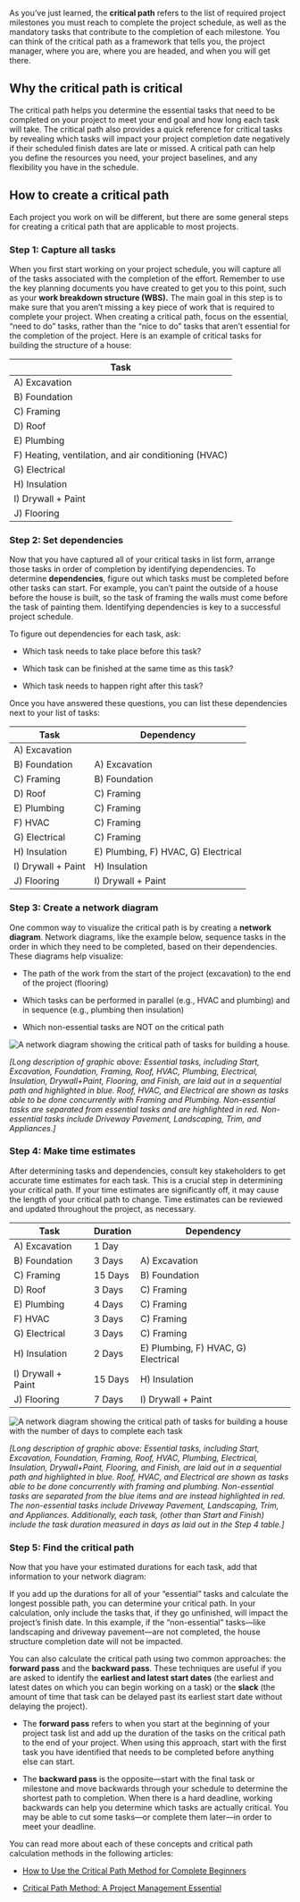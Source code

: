 As you’ve just learned, the **critical path** refers to the list of required project milestones you must reach to complete the project schedule, as well as the mandatory tasks that contribute to the completion of each milestone. You can think of the critical path as a framework that tells you, the project manager, where you are, where you are headed, and when you will get there. 

## **Why the critical path is critical**

The critical path helps you determine the essential tasks that need to be completed on your project to meet your end goal and how long each task will take. The critical path also provides a quick reference for critical tasks by revealing which tasks will impact your project completion date negatively if their scheduled finish dates are late or missed. A critical path can help you define the resources you need, your project baselines, and any flexibility you have in the schedule. 

## **How to create a critical path**

Each project you work on will be different, but there are some general steps for creating a critical path that are applicable to most projects.

### **Step 1: Capture all tasks** 

When you first start working on your project schedule, you will capture all of the tasks associated with the completion of the effort. Remember to use the key planning documents you have created to get you to this point, such as your **work breakdown structure (WBS).** The main goal in this step is to make sure that you aren’t missing a key piece of work that is required to complete your project. When creating a critical path, focus on the essential, “need to do” tasks, rather than the “nice to do” tasks that aren’t essential for the completion of the project. Here is an example of critical tasks for building the structure of a house:

|**Task**|
|---|
|A) Excavation|
|B) Foundation|
|C) Framing|
|D) Roof|
|E) Plumbing|
|F) Heating, ventilation, and air conditioning (HVAC)|
|G) Electrical|
|H) Insulation|
|I) Drywall + Paint|
|J) Flooring|

### **Step 2: Set dependencies** 

Now that you have captured all of your critical tasks in list form, arrange those tasks in order of completion by identifying dependencies. To determine **dependencies**, figure out which tasks must be completed before other tasks can start. For example, you can’t paint the outside of a house before the house is built, so the task of framing the walls must come before the task of painting them. Identifying dependencies is key to a successful project schedule. 

To figure out dependencies for each task, ask:

- Which task needs to take place before this task?
    
- Which task can be finished at the same time as this task?
    
- Which task needs to happen right after this task?
    

Once you have answered these questions, you can list these dependencies next to your list of tasks:

|**Task**|**Dependency**|
|---|---|
|A) Excavation||
|B) Foundation|A) Excavation|
|C) Framing|B) Foundation|
|D) Roof|C) Framing|
|E) Plumbing|C) Framing|
|F) HVAC|C) Framing|
|G) Electrical|C) Framing|
|H) Insulation|E) Plumbing, F) HVAC, G) Electrical|
|I) Drywall + Paint|H) Insulation|
|J) Flooring|I) Drywall + Paint|

### **Step 3: Create a network diagram**

One common way to visualize the critical path is by creating a **network diagram**. Network diagrams, like the example below, sequence tasks in the order in which they need to be completed, based on their dependencies. These diagrams help visualize:

- The path of the work from the start of the project (excavation) to the end of the project (flooring)
    
- Which tasks can be performed in parallel (e.g., HVAC and plumbing) and in sequence (e.g., plumbing then insulation)
    
- Which non-essential tasks are NOT on the critical path
    

![A network diagram showing the critical path of tasks for building a house.](https://d3c33hcgiwev3.cloudfront.net/imageAssetProxy.v1/ECPeOzHVSkaj3jsx1RpGnw_db9830d92943496296d29a5b51b4b3f1_critical-path-1.svg?expiry=1715299200000&hmac=oyK91RYz8aiikjgWKSlimxPYgbUPWLCpkl5B3hNuM6M)

_[Long description of graphic above: Essential tasks, including Start, Excavation, Foundation, Framing, Roof, HVAC, Plumbing, Electrical, Insulation, Drywall+Paint, Flooring, and Finish, are laid out in a sequential path and highlighted in blue. Roof, HVAC, and Electrical are shown as tasks able to be done concurrently with Framing and Plumbing. Non-essential tasks are separated from essential tasks and are highlighted in red. Non-essential tasks include Driveway Pavement, Landscaping, Trim, and Appliances.]_

### **Step 4: Make time estimates**

After determining tasks and dependencies, consult key stakeholders to get accurate time estimates for each task. This is a crucial step in determining your critical path. If your time estimates are significantly off, it may cause the length of your critical path to change. Time estimates can be reviewed and updated throughout the project, as necessary. 

|**Task**|**Duration**|**Dependency**|
|---|---|---|
|A) Excavation|1 Day||
|B) Foundation|3 Days|A) Excavation|
|C) Framing|15 Days|B) Foundation|
|D) Roof|3 Days|C) Framing|
|E) Plumbing|4 Days|C) Framing|
|F) HVAC|3 Days|C) Framing|
|G) Electrical|3 Days|C) Framing|
|H) Insulation|2 Days|E) Plumbing, F) HVAC, G) Electrical|
|I) Drywall + Paint|15 Days|H) Insulation|
|J) Flooring|7 Days|I) Drywall + Paint|

![A network diagram showing the critical path of tasks for building a house with the number of days to complete each task](https://d3c33hcgiwev3.cloudfront.net/imageAssetProxy.v1/LKVlQrlGSBGlZUK5RmgRZg_2563c84fa7b243dca53879ecd7438af1_critical-path-2.svg?expiry=1715299200000&hmac=PZIdUtoFCBe3wA7Oel6FBtn-2t8nIf35m97VJ64v1Fo)

_[Long description of graphic above: Essential tasks, including Start, Excavation, Foundation, Framing, Roof, HVAC, Plumbing, Electrical, Insulation, Drywall+Paint, Flooring, and Finish, are laid out in a sequential path and highlighted in blue. Roof, HVAC, and Electrical are shown as tasks able to be done concurrently with framing and plumbing. Non-essential tasks are separated from the blue items and are instead highlighted in red. The non-essential tasks include Driveway Pavement, Landscaping, Trim, and Appliances. Additionally, each task, (other than Start and Finish) include the task duration measured in days as laid out in the Step 4 table.]_

### **Step 5: Find the critical path** 

Now that you have your estimated durations for each task, add that information to your network diagram:

If you add up the durations for all of your “essential” tasks and calculate the longest possible path, you can determine your critical path. In your calculation, only include the tasks that, if they go unfinished, will impact the project’s finish date. In this example, if the “non-essential” tasks—like landscaping and driveway pavement—are not completed, the house structure completion date will not be impacted. 

You can also calculate the critical path using two common approaches: the **forward pass** and the **backward pass**. These techniques are useful if you are asked to identify the **earliest and latest start dates** (the earliest and latest dates on which you can begin working on a task) or the **slack** (the amount of time that task can be delayed past its earliest start date without delaying the project).

- The **forward pass** refers to when you start at the beginning of your project task list and add up the duration of the tasks on the critical path to the end of your project. When using this approach, start with the first task you have identified that needs to be completed before anything else can start. 
    
- The **backward pass** is the opposite—start with the final task or milestone and move backwards through your schedule to determine the shortest path to completion. When there is a hard deadline, working backwards can help you determine which tasks are actually critical. You may be able to cut some tasks—or complete them later—in order to meet your deadline.  
    

You can read more about each of these concepts and critical path calculation methods in the following articles:

- [How to Use the Critical Path Method for Complete Beginners](https://www.workamajig.com/blog/critical-path-method)
    
- [Critical Path Method: A Project Management Essential](https://www.wrike.com/blog/critical-path-is-easy-as-123/)